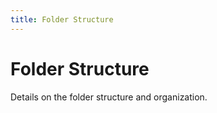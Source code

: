 ```yaml
---
title: Folder Structure
---
```


# Folder Structure
Details on the folder structure and organization.
